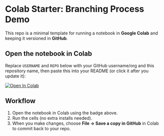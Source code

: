 # Colab Starter: Branching Process Demo

This repo is a minimal template for running a notebook in **Google Colab** and keeping it versioned in **GitHub**.

## Open the notebook in Colab

Replace `USERNAME` and `REPO` below with your GitHub username/org and this repository name, then paste this into your README (or click it after you update it):

[![Open In Colab](https://colab.research.google.com/assets/colab-badge.svg)](https://colab.research.google.com/github/USERNAME/REPO/blob/main/notebooks/01_Avalanche_Branching.ipynb)

## Workflow

1. Open the notebook in Colab using the badge above.
2. Run the cells (no extra installs needed).
3. When you make changes, choose **File → Save a copy in GitHub** in Colab to commit back to your repo.
